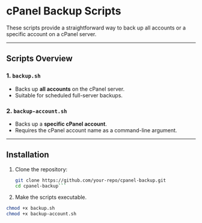 # cPanel Backup Scripts

These scripts provide a straightforward way to back up all accounts or a specific account on a cPanel server.

---

## Scripts Overview

### 1. `backup.sh`
- Backs up **all accounts** on the cPanel server.
- Suitable for scheduled full-server backups.

### 2. `backup-account.sh`
- Backs up a **specific cPanel account**.
- Requires the cPanel account name as a command-line argument.

---

## Installation

1. Clone the repository:
   ```bash
   git clone https://github.com/your-repo/cpanel-backup.git
   cd cpanel-backup```

2. Make the scripts executable.
```bash
chmod +x backup.sh
chmod +x backup-account.sh
```




